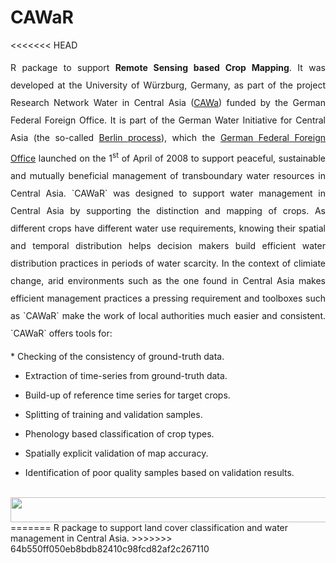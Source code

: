 # CAWaR
<<<<<<< HEAD
<p align="justify" style="line-height:200%;">
R package to support <b>Remote Sensing based Crop Mapping</b>. It was developed at the University of Würzburg, Germany, as part of the project Research Network Water in Central Asia (<a href="http://www.cawa-project.net/">CAWa</a>) funded by the German Federal Foreign Office. It is part of the German Water Initiative for Central Asia (the so-called <a href="http://waterca.org/en/the-berlin-process/">Berlin process</a>), which the <a href="https://www.auswaertiges-amt.de/en">German Federal Foreign Office</a> launched on the 1<sup>st</sup> of April of 2008 to support peaceful, sustainable and mutually beneficial management of transboundary water resources in Central Asia. `CAWaR` was designed to support water management in Central Asia by supporting the distinction and mapping of crops. As different crops have different water use requirements, knowing their spatial and temporal distribution helps decision makers build efficient water distribution practices in periods of water scarcity. In the context of climiate change, arid environments such as the one found in Central Asia makes efficient management practices a pressing requirement and toolboxes such as `CAWaR` make the work of local authorities much easier and consistent. `CAWaR` offers tools for:
</p>
* Checking of the consistency of ground-truth data.

* Extraction of time-series from ground-truth data.

* Build-up of reference time series for target crops.

* Splitting of training and validation samples.

* Phenology based classification of crop types.

* Spatially explicit validation of map accuracy.

* Identification of poor quality samples based on validation results.

</br>
<a href="http://www.cawa-project.net//"><img width="1000" height="40" src="http://www.cawa-project.net/typo3conf/ext/cawa_website/Resources/Public/Images/cawa_logo.png"></a>
</br>
=======
R package to support land cover classification and water management in Central Asia.
>>>>>>> 64b550ff050eb8bdb82410c98fcd82af2c267110
